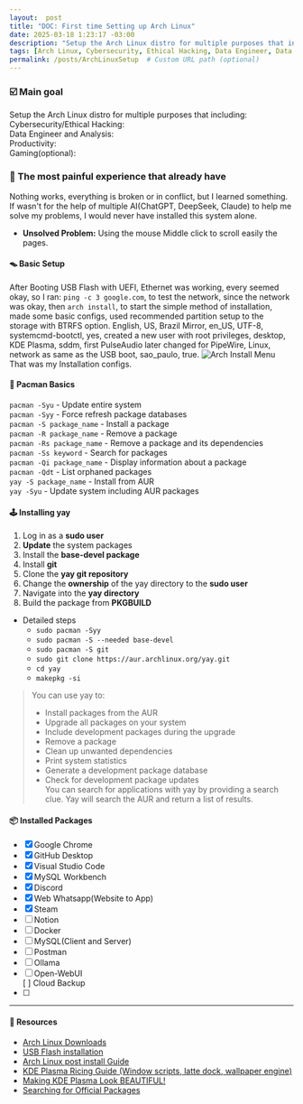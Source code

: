 ```yaml
---
layout:  post
title: "DOC: First time Setting up Arch Linux"
date: 2025-03-18 1:23:17 -03:00
description: "Setup the Arch Linux distro for multiple purposes that include: Cybersecurity/Ethical Hacking, Data Engineer and analysis, Productivity and Gaming(optional)"
tags: [Arch Linux, Cybersecurity, Ethical Hacking, Data Engineer, Data Analysis, Productivity, Gaming, Coding]
permalink: /posts/ArchLinuxSetup  # Custom URL path (optional)
---
```



### ☑️ Main goal
Setup the Arch Linux distro for multiple purposes that including:  
Cybersecurity/Ethical Hacking:  
Data Engineer and Analysis:  
Productivity:  
Gaming(optional):  


### 💢 The most painful experience that already have
Nothing works, everything is broken or in conflict, but I learned something.
If wasn't for the help of multiple AI(ChatGPT, DeepSeek, Claude) to help me solve my problems, I would never have installed this system alone. 
- **Unsolved Problem:** Using the mouse Middle click to scroll easily the pages.
#### 🪤 Basic Setup
After Booting USB Flash with UEFI, Ethernet was working, every seemed okay, so I ran: `ping -c 3 google.com`, to test the network, since the network was okay, then `arch install`, to start the simple method of installation, made some basic configs, used recommended partition setup to the storage with BTRFS option. English, US, Brazil Mirror, en_US, UTF-8, systemcmd-bootctl, yes, created a new user with root privileges, desktop, KDE Plasma, sddm, first PulseAudio later changed for PipeWire, Linux, network as same as the USB boot, sao_paulo, true. 
![Arch Install Menu](https://diolinux.com.br/wp-content/uploads/2022/11/instalar-o-arch-linux-menu-inicial-padrao-760x569.jpg)
That was my Installation configs.

#### 👾 Pacman Basics
`pacman -Syu` - Update entire system  
`pacman -Syy` - Force refresh package databases  
`pacman -S package_name` - Install a package  
`pacman -R package_name` - Remove a package  
`pacman -Rs package_name` - Remove a package and its dependencies   
`pacman -Ss keyword` - Search for packages  
`pacman -Qi package_name` - Display information about a package  
`pacman -Qdt` - List orphaned packages  
`yay -S package_name` - Install from AUR  
`yay -Syu` - Update system including AUR packages  

#### 🕹️ Installing yay
1. Log in as a **sudo user**
2. **Update** the system packages
3. Install the **base-devel package**
4. Install **git**
5. Clone the **yay git repository**
6. Change the **ownership** of the yay directory to the **sudo user**
7. Navigate into the **yay directory**
8. Build the package from **PKGBUILD**
- Detailed steps 
    - `sudo pacman -Syy`
    - `sudo pacman -S --needed base-devel`
    - `sudo pacman -S git`
    - `sudo git clone https://aur.archlinux.org/yay.git`
    - `cd yay`
    - `makepkg -si`

> You can use yay to: 
> - Install packages from the AUR
> - Upgrade all packages on your system
> - Include development packages during the upgrade
> - Remove a package
> - Clean up unwanted dependencies
> - Print system statistics
> - Generate a development package database
> - Check for development package updates  
You can search for applications with yay by providing a search clue. Yay will search the AUR and return a list of results.

#### 📦 Installed Packages
- [X] Google Chrome
- [X] GitHub Desktop
- [X] Visual Studio Code
- [X] MySQL Workbench
- [X] Discord
- [X] Web Whatsapp(Website to App)
- [X] Steam
- [ ] Notion
- [ ] Docker
- [ ] MySQL(Client and Server)
- [ ] Postman
- [ ] Ollama
- [ ] Open-WebUI  
[ ] Cloud Backup
- [ ] 
---
#### 📂 Resources
- [Arch Linux Downloads](https://archlinux.org/download/)  
- [USB Flash installation](https://wiki.archlinux.org/title/USB_flash_installation_medium#In_Windows)  
- [Arch Linux post install Guide](https://youtu.be/YPrhIfm3VJs)  
- [KDE Plasma Ricing Guide (Window scripts, latte dock, wallpaper engine)](https://youtu.be/7tWTagDykiI)  
- [Making KDE Plasma Look BEAUTIFUL!](https://youtu.be/R6C-RNhHMrE?si=V6BB8StbT7vvufqT)  
- [Searching for Official Packages](https://archlinux.org/)
